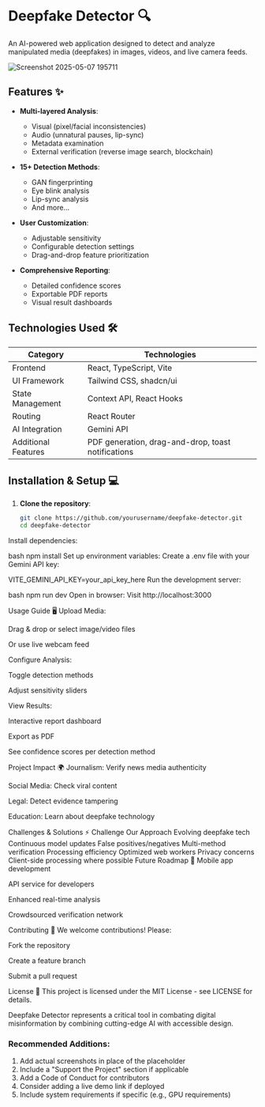 # Deepfake Detector 🔍

An AI-powered web application designed to detect and analyze manipulated media (deepfakes) in images, videos, and live camera feeds.

![Screenshot 2025-05-07 195711](https://github.com/user-attachments/assets/df0cab24-c8f9-4168-8f90-d5a6a672c3d8)


## Features ✨

- **Multi-layered Analysis**:
  - Visual (pixel/facial inconsistencies)
  - Audio (unnatural pauses, lip-sync)
  - Metadata examination
  - External verification (reverse image search, blockchain)

- **15+ Detection Methods**:
  - GAN fingerprinting
  - Eye blink analysis
  - Lip-sync analysis
  - And more...

- **User Customization**:
  - Adjustable sensitivity
  - Configurable detection settings
  - Drag-and-drop feature prioritization

- **Comprehensive Reporting**:
  - Detailed confidence scores
  - Exportable PDF reports
  - Visual result dashboards

## Technologies Used 🛠️

| Category       | Technologies |
|----------------|--------------|
| Frontend       | React, TypeScript, Vite |
| UI Framework   | Tailwind CSS, shadcn/ui |
| State Management | Context API, React Hooks |
| Routing        | React Router |
| AI Integration | Gemini API |
| Additional Features | PDF generation, drag-and-drop, toast notifications |

## Installation & Setup 💻

1. **Clone the repository**:
   ```bash
   git clone https://github.com/yourusername/deepfake-detector.git
   cd deepfake-detector
Install dependencies:

bash
npm install
Set up environment variables:
Create a .env file with your Gemini API key:

VITE_GEMINI_API_KEY=your_api_key_here
Run the development server:

bash
npm run dev
Open in browser:
Visit http://localhost:3000

Usage Guide 🖥️
Upload Media:

Drag & drop or select image/video files

Or use live webcam feed

Configure Analysis:

Toggle detection methods

Adjust sensitivity sliders

View Results:

Interactive report dashboard

Export as PDF

See confidence scores per detection method

Project Impact 🌍
Journalism: Verify news media authenticity

Social Media: Check viral content

Legal: Detect evidence tampering

Education: Learn about deepfake technology

Challenges & Solutions ⚡
Challenge	Our Approach
Evolving deepfake tech	Continuous model updates
False positives/negatives	Multi-method verification
Processing efficiency	Optimized web workers
Privacy concerns	Client-side processing where possible
Future Roadmap 🚀
Mobile app development

API service for developers

Enhanced real-time analysis

Crowdsourced verification network

Contributing 🤝
We welcome contributions! Please:

Fork the repository

Create a feature branch

Submit a pull request

License 📄
This project is licensed under the MIT License - see LICENSE for details.

Deepfake Detector represents a critical tool in combating digital misinformation by combining cutting-edge AI with accessible design.


### Recommended Additions:
1. Add actual screenshots in place of the placeholder
2. Include a "Support the Project" section if applicable
3. Add a Code of Conduct for contributors
4. Consider adding a live demo link if deployed
5. Include system requirements if specific (e.g., GPU requirements)

